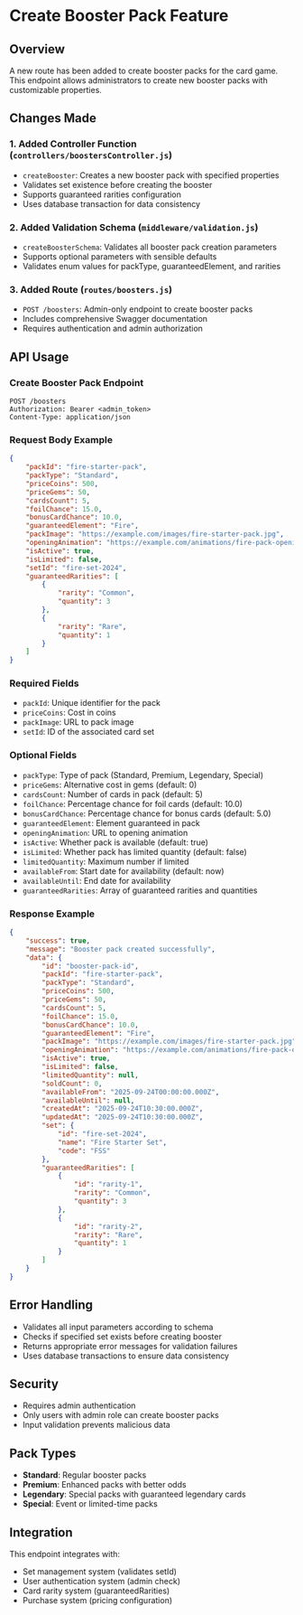 # Create Booster Pack Feature

## Overview

A new route has been added to create booster packs for the card game. This endpoint allows administrators to create new booster packs with customizable properties.

## Changes Made

### 1. Added Controller Function (`controllers/boostersController.js`)

-   `createBooster`: Creates a new booster pack with specified properties
-   Validates set existence before creating the booster
-   Supports guaranteed rarities configuration
-   Uses database transaction for data consistency

### 2. Added Validation Schema (`middleware/validation.js`)

-   `createBoosterSchema`: Validates all booster pack creation parameters
-   Supports optional parameters with sensible defaults
-   Validates enum values for packType, guaranteedElement, and rarities

### 3. Added Route (`routes/boosters.js`)

-   `POST /boosters`: Admin-only endpoint to create booster packs
-   Includes comprehensive Swagger documentation
-   Requires authentication and admin authorization

## API Usage

### Create Booster Pack Endpoint

```http
POST /boosters
Authorization: Bearer <admin_token>
Content-Type: application/json
```

### Request Body Example

```json
{
    "packId": "fire-starter-pack",
    "packType": "Standard",
    "priceCoins": 500,
    "priceGems": 50,
    "cardsCount": 5,
    "foilChance": 15.0,
    "bonusCardChance": 10.0,
    "guaranteedElement": "Fire",
    "packImage": "https://example.com/images/fire-starter-pack.jpg",
    "openingAnimation": "https://example.com/animations/fire-pack-opening.mp4",
    "isActive": true,
    "isLimited": false,
    "setId": "fire-set-2024",
    "guaranteedRarities": [
        {
            "rarity": "Common",
            "quantity": 3
        },
        {
            "rarity": "Rare",
            "quantity": 1
        }
    ]
}
```

### Required Fields

-   `packId`: Unique identifier for the pack
-   `priceCoins`: Cost in coins
-   `packImage`: URL to pack image
-   `setId`: ID of the associated card set

### Optional Fields

-   `packType`: Type of pack (Standard, Premium, Legendary, Special)
-   `priceGems`: Alternative cost in gems (default: 0)
-   `cardsCount`: Number of cards in pack (default: 5)
-   `foilChance`: Percentage chance for foil cards (default: 10.0)
-   `bonusCardChance`: Percentage chance for bonus cards (default: 5.0)
-   `guaranteedElement`: Element guaranteed in pack
-   `openingAnimation`: URL to opening animation
-   `isActive`: Whether pack is available (default: true)
-   `isLimited`: Whether pack has limited quantity (default: false)
-   `limitedQuantity`: Maximum number if limited
-   `availableFrom`: Start date for availability (default: now)
-   `availableUntil`: End date for availability
-   `guaranteedRarities`: Array of guaranteed rarities and quantities

### Response Example

```json
{
    "success": true,
    "message": "Booster pack created successfully",
    "data": {
        "id": "booster-pack-id",
        "packId": "fire-starter-pack",
        "packType": "Standard",
        "priceCoins": 500,
        "priceGems": 50,
        "cardsCount": 5,
        "foilChance": 15.0,
        "bonusCardChance": 10.0,
        "guaranteedElement": "Fire",
        "packImage": "https://example.com/images/fire-starter-pack.jpg",
        "openingAnimation": "https://example.com/animations/fire-pack-opening.mp4",
        "isActive": true,
        "isLimited": false,
        "limitedQuantity": null,
        "soldCount": 0,
        "availableFrom": "2025-09-24T00:00:00.000Z",
        "availableUntil": null,
        "createdAt": "2025-09-24T10:30:00.000Z",
        "updatedAt": "2025-09-24T10:30:00.000Z",
        "set": {
            "id": "fire-set-2024",
            "name": "Fire Starter Set",
            "code": "FSS"
        },
        "guaranteedRarities": [
            {
                "id": "rarity-1",
                "rarity": "Common",
                "quantity": 3
            },
            {
                "id": "rarity-2",
                "rarity": "Rare",
                "quantity": 1
            }
        ]
    }
}
```

## Error Handling

-   Validates all input parameters according to schema
-   Checks if specified set exists before creating booster
-   Returns appropriate error messages for validation failures
-   Uses database transactions to ensure data consistency

## Security

-   Requires admin authentication
-   Only users with admin role can create booster packs
-   Input validation prevents malicious data

## Pack Types

-   **Standard**: Regular booster packs
-   **Premium**: Enhanced packs with better odds
-   **Legendary**: Special packs with guaranteed legendary cards
-   **Special**: Event or limited-time packs

## Integration

This endpoint integrates with:

-   Set management system (validates setId)
-   User authentication system (admin check)
-   Card rarity system (guaranteedRarities)
-   Purchase system (pricing configuration)
